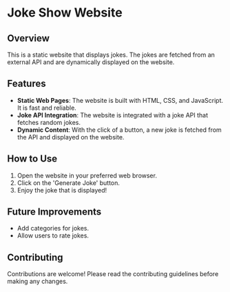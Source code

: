 # Joke Show Website

## Overview
This is a static website that displays jokes. The jokes are fetched from an external API and are dynamically displayed on the website.

## Features
- **Static Web Pages**: The website is built with HTML, CSS, and JavaScript. It is fast and reliable.
- **Joke API Integration**: The website is integrated with a joke API that fetches random jokes.
- **Dynamic Content**: With the click of a button, a new joke is fetched from the API and displayed on the website.

## How to Use
1. Open the website in your preferred web browser.
2. Click on the 'Generate Joke' button.
3. Enjoy the joke that is displayed!

## Future Improvements
- Add categories for jokes.
- Allow users to rate jokes.

## Contributing
Contributions are welcome! Please read the contributing guidelines before making any changes.


